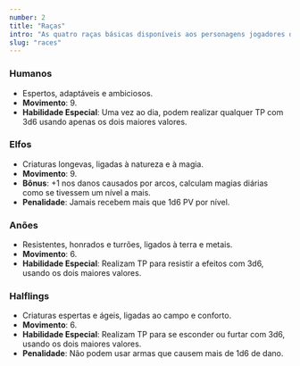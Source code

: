 ```yaml
---
number: 2
title: "Raças"
intro: "As quatro raças básicas disponíveis aos personagens jogadores de Pocket Dragon são:"
slug: "races"
---
```

### Humanos
- Espertos, adaptáveis e ambiciosos.
- **Movimento**: 9.
- **Habilidade Especial**: Uma vez ao dia, podem realizar qualquer TP com 3d6 usando apenas os dois maiores valores.

### Elfos
- Criaturas longevas, ligadas à natureza e à magia.
- **Movimento**: 9.
- **Bônus**: +1 nos danos causados por arcos, calculam magias diárias como se tivessem um nível a mais.
- **Penalidade**: Jamais recebem mais que 1d6 PV por nível.

### Anões
- Resistentes, honrados e turrões, ligados à terra e metais.
- **Movimento**: 6.
- **Habilidade Especial**: Realizam TP para resistir a efeitos com 3d6, usando os dois maiores valores.

### Halflings
- Criaturas espertas e ágeis, ligadas ao campo e conforto.
- **Movimento**: 6.
- **Habilidade Especial**: Realizam TP para se esconder ou furtar com 3d6, usando os dois maiores valores.
- **Penalidade**: Não podem usar armas que causem mais de 1d6 de dano.